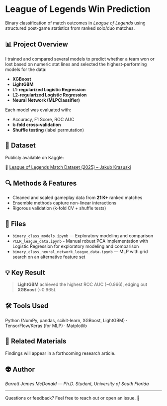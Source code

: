 # League of Legends Win Prediction

Binary classification of match outcomes in *League of Legends* using structured post-game statistics from ranked solo/duo matches.

## 📊 Project Overview

I trained and compared several models to predict whether a team won or lost based on numeric stat lines and selected the highest-performing models for the data:

- **XGBoost**
- **LightGBM**
- **L1-regularized Logistic Regression**
- **L2-regularized Logistic Regression**
- **Neural Network (MLPClassifier)**

Each model was evaluated with:
- Accuracy, F1 Score, ROC AUC  
- **k-fold cross-validation**  
- **Shuffle testing** (label permutation)

## 📂 Dataset

Publicly available on Kaggle:

🔗 [League of Legends Match Dataset (2025) – Jakub Krasuski](https://www.kaggle.com/datasets/jakubkrasuski/league-of-legends-match-dataset-2025)

## 🔍 Methods & Features

- Cleaned and scaled gameplay data from **21 K+** ranked matches
- Ensemble methods capture non-linear interactions
- Rigorous validation (k-fold CV + shuffle tests)

## 📁 Files

- `binary_class_models.ipynb` — Exploratory modeling and comparison
- `PCLR_league_data.ipynb` - Manual robust PCA implementation with Logistic Regression for exploratory modeling and comparison
- `binary_class_neural_network_league_data.ipynb` — MLP with grid search on an alternative feature set  

## 💡 Key Result

> **LightGBM** achieved the highest ROC AUC (~0.966), edging out **XGBoost** (~0.965).  

## 🛠 Tools Used
Python (NumPy, pandas, scikit-learn, XGBoost, LightGBM) · TensorFlow/Keras (for MLP) · Matplotlib

## 📄 Related Materials
Findings will appear in a forthcoming research article.

## 👽 Author
*Barrett James McDonald — Ph.D. Student, University of South Florida*

---

Questions or feedback? Feel free to reach out or open an issue. 💬
